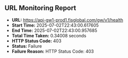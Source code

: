 ## URL Monitoring Report

- **URL:** https://api-gw1-prod1.fisglobal.com/gw/v1/health
- **Start Time:** 2025-07-02T22:43:00.617605
- **End Time:** 2025-07-02T22:43:00.957685
- **Total Time Taken:** 0.34008 seconds
- **HTTP Status Code:** 403
- **Status:** Failure
- **Failure Reason:** HTTP Status Code: 403
